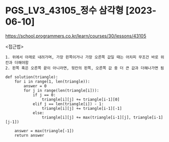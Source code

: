 # PGS_LV3_43105_정수 삼각형 [2023-06-10]
https://school.programmers.co.kr/learn/courses/30/lessons/43105

<접근법>
```
1. 위에서 아래로 내려가며, 가장 왼쪽이거나 가장 오른쪽 값일 때는 어차피 무조건 바로 위 칸과 더해야함
2. 왼쪽 혹은 오른쪽 끝이 아니라면, 윗칸의 왼쪽, 오른쪽 값 중 더 큰 값과 더해나가면 됨 
```

```
def solution(triangle):
    for i in range(1, len(triangle)):
        answer = 0
        for j in range(len(triangle[i])):
            if j == 0:
                triangle[i][j] += triangle[i-1][0]
            elif j == len(triangle[i]) - 1:
                triangle[i][j] += triangle[i-1][-1]
            else:
                triangle[i][j] += max(triangle[i-1][j], triangle[i-1][j-1])

    answer = max(triangle[-1])
    return answer
```